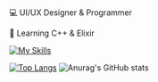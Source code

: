 💻 UI/UX Designer & Programmer

📃 Learning C++ & Elixir

[![My Skills](https://skillicons.dev/icons?i=aws,gcp,azure,react,vue,flutter&perline=2)](https://skillicons.dev)


[![Top Langs](https://github-readme-stats.vercel.app/api/top-langs/?username=Kwizik22)](https://github.com/anuraghazra/github-readme-stats) ![Anurag's GitHub stats](https://github-readme-stats.vercel.app/api?username=Kwizik22&show_icons=true&theme=merko)
